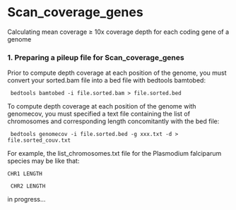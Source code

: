 # Scan_coverage_genes
Calculating mean coverage &ge; 10x coverage depth for each coding gene of a genome

 <h3>1. Preparing a pileup file for Scan_coverage_genes</h3>
 <p>Prior to compute depth coverage at each position of the genome, you must convert your sorted.bam file into a bed file with bedtools bamtobed:</p>
 <p><code> bedtools bamtobed -i file.sorted.bam > file.sorted.bed</code></p>
 <p>To compute depth coverage at each position of the genome with genomecov, you must specified a text file containing the list of chromosomes and corresponding length concomitantly with the bed file:</p>
 <p><code> bedtools genomecov -i file.sorted.bed -g xxx.txt -d > file.sorted_couv.txt</code></p>
 <p>For example, the list_chromosomes.txt file for the Plasmodium falciparum species may be like that:</p>
 <p><code>CHR1 LENGTH<br>
 CHR2 LENGTH</code></p>
 in progress...
